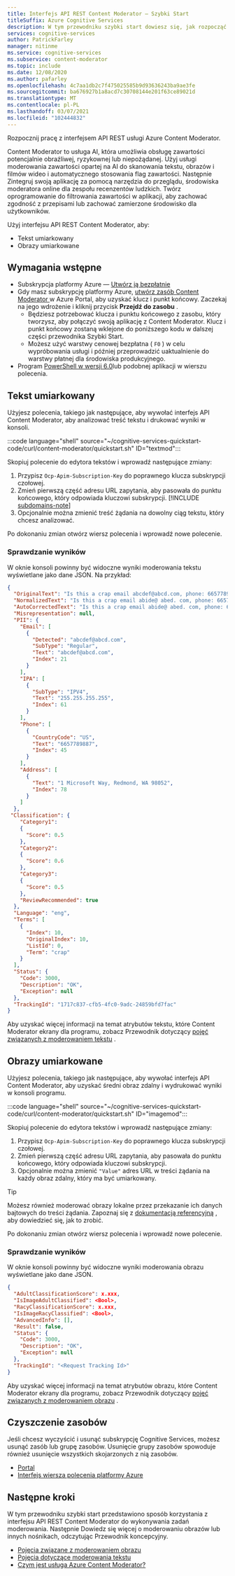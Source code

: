 ```yaml
---
title: Interfejs API REST Content Moderator — Szybki Start
titleSuffix: Azure Cognitive Services
description: W tym przewodniku szybki start dowiesz się, jak rozpocząć pracę z interfejsem API REST usługi Azure Content Moderator. Twórz oprogramowanie do filtrowania zawartości w aplikacji, aby zachować zgodność z przepisami lub zachować zamierzone środowisko dla użytkowników.
services: cognitive-services
author: PatrickFarley
manager: nitinme
ms.service: cognitive-services
ms.subservice: content-moderator
ms.topic: include
ms.date: 12/08/2020
ms.author: pafarley
ms.openlocfilehash: 4c7aa1db2c7f475025585b9d93636243ba9ae3fe
ms.sourcegitcommit: ba676927b1a8acd7c30708144e201f63ce89021d
ms.translationtype: MT
ms.contentlocale: pl-PL
ms.lasthandoff: 03/07/2021
ms.locfileid: "102444832"
---
```

Rozpocznij pracę z interfejsem API REST usługi Azure Content Moderator. 

Content Moderator to usługa AI, która umożliwia obsługę zawartości potencjalnie obraźliwej, ryzykownej lub niepożądanej. Użyj usługi moderowania zawartości opartej na AI do skanowania tekstu, obrazów i filmów wideo i automatycznego stosowania flag zawartości. Następnie Zintegruj swoją aplikację za pomocą narzędzia do przeglądu, środowiska moderatora online dla zespołu recenzentów ludzkich. Twórz oprogramowanie do filtrowania zawartości w aplikacji, aby zachować zgodność z przepisami lub zachować zamierzone środowisko dla użytkowników.

Użyj interfejsu API REST Content Moderator, aby:

* Tekst umiarkowany
* Obrazy umiarkowane

## <a name="prerequisites"></a>Wymagania wstępne

* Subskrypcja platformy Azure — [Utwórz ją bezpłatnie](https://azure.microsoft.com/free/cognitive-services/)
* Gdy masz subskrypcję platformy Azure, <a href="https://ms.portal.azure.com/#create/Microsoft.CognitiveServicesContentModerator"  title=" Utwórz zasób Content moderator "  target="_blank"> utwórz zasób Content Moderator </a> w Azure Portal, aby uzyskać klucz i punkt końcowy. Zaczekaj na jego wdrożenie i kliknij przycisk **Przejdź do zasobu** .
    * Będziesz potrzebować klucza i punktu końcowego z zasobu, który tworzysz, aby połączyć swoją aplikację z Content Moderator. Klucz i punkt końcowy zostaną wklejone do poniższego kodu w dalszej części przewodnika Szybki Start.
    * Możesz użyć warstwy cenowej bezpłatna ( `F0` ) w celu wypróbowania usługi i później przeprowadzić uaktualnienie do warstwy płatnej dla środowiska produkcyjnego.
* Program [PowerShell w wersji 6.0](https://docs.microsoft.com/powershell/scripting/install/installing-powershell-core-on-windows?view=powershell-7.1)lub podobnej aplikacji w wierszu polecenia.


## <a name="moderate-text"></a>Tekst umiarkowany

Użyjesz polecenia, takiego jak następujące, aby wywołać interfejs API Content Moderator, aby analizować treść tekstu i drukować wyniki w konsoli.

:::code language="shell" source="~/cognitive-services-quickstart-code/curl/content-moderator/quickstart.sh" ID="textmod":::

Skopiuj polecenie do edytora tekstów i wprowadź następujące zmiany:

1. Przypisz `Ocp-Apim-Subscription-Key` do poprawnego klucza subskrypcji czołowej.
1. Zmień pierwszą część adresu URL zapytania, aby pasowała do punktu końcowego, który odpowiada kluczowi subskrypcji.
   [!INCLUDE [subdomains-note](../../../../../includes/cognitive-services-custom-subdomains-note.md)]
1. Opcjonalnie można zmienić treść żądania na dowolny ciąg tekstu, który chcesz analizować.

Po dokonaniu zmian otwórz wiersz polecenia i wprowadź nowe polecenie. 

### <a name="examine-the-results"></a>Sprawdzanie wyników

W oknie konsoli powinny być widoczne wyniki moderowania tekstu wyświetlane jako dane JSON. Na przykład:

```json
{
  "OriginalText": "Is this a crap email abcdef@abcd.com, phone: 6657789887, IP: 255.255.255.255,\n1 Microsoft Way, Redmond, WA 98052\n",
  "NormalizedText": "Is this a crap email abide@ abed. com, phone: 6657789887, IP: 255. 255. 255. 255, \n1 Microsoft Way, Redmond, WA 98052",
  "AutoCorrectedText": "Is this a crap email abide@ abed. com, phone: 6657789887, IP: 255. 255. 255. 255, \n1 Microsoft Way, Redmond, WA 98052",
  "Misrepresentation": null,
  "PII": {
    "Email": [
      {
        "Detected": "abcdef@abcd.com",
        "SubType": "Regular",
        "Text": "abcdef@abcd.com",
        "Index": 21
      }
    ],
    "IPA": [
      {
        "SubType": "IPV4",
        "Text": "255.255.255.255",
        "Index": 61
      }
    ],
    "Phone": [
      {
        "CountryCode": "US",
        "Text": "6657789887",
        "Index": 45
      }
    ],
    "Address": [
      {
        "Text": "1 Microsoft Way, Redmond, WA 98052",
        "Index": 78
      }
    ]
  },
 "Classification": {
    "Category1": 
    {
      "Score": 0.5
    },
    "Category2": 
    {
      "Score": 0.6
    },
    "Category3": 
    {
      "Score": 0.5
    },
    "ReviewRecommended": true
  },
  "Language": "eng",
  "Terms": [
    {
      "Index": 10,
      "OriginalIndex": 10,
      "ListId": 0,
      "Term": "crap"
    }
  ],
  "Status": {
    "Code": 3000,
    "Description": "OK",
    "Exception": null
  },
  "TrackingId": "1717c837-cfb5-4fc0-9adc-24859bfd7fac"
}
```

Aby uzyskać więcej informacji na temat atrybutów tekstu, które Content Moderator ekrany dla programu, zobacz Przewodnik dotyczący [pojęć związanych z moderowaniem tekstu](../../text-moderation-api.md) .

## <a name="moderate-images"></a>Obrazy umiarkowane

Użyjesz polecenia, takiego jak następujące, aby wywołać interfejs API Content Moderator, aby uzyskać średni obraz zdalny i wydrukować wyniki w konsoli programu.

:::code language="shell" source="~/cognitive-services-quickstart-code/curl/content-moderator/quickstart.sh" ID="imagemod":::

Skopiuj polecenie do edytora tekstów i wprowadź następujące zmiany:

1. Przypisz `Ocp-Apim-Subscription-Key` do poprawnego klucza subskrypcji czołowej.
1. Zmień pierwszą część adresu URL zapytania, aby pasowała do punktu końcowego, który odpowiada kluczowi subskrypcji.
1. Opcjonalnie można zmienić `"Value"` adres URL w treści żądania na każdy obraz zdalny, który ma być umiarkowany.

> [!TIP]
> Możesz również moderować obrazy lokalne przez przekazanie ich danych bajtowych do treści żądania. Zapoznaj się z [dokumentacją referencyjną](https://westus.dev.cognitive.microsoft.com/docs/services/57cf753a3f9b070c105bd2c1/operations/57cf753a3f9b070868a1f66c) , aby dowiedzieć się, jak to zrobić.

Po dokonaniu zmian otwórz wiersz polecenia i wprowadź nowe polecenie. 

### <a name="examine-the-results"></a>Sprawdzanie wyników

W oknie konsoli powinny być widoczne wyniki moderowania obrazu wyświetlane jako dane JSON. 

```json
{
  "AdultClassificationScore": x.xxx,
  "IsImageAdultClassified": <Bool>,
  "RacyClassificationScore": x.xxx,
  "IsImageRacyClassified": <Bool>,
  "AdvancedInfo": [],
  "Result": false,
  "Status": {
    "Code": 3000,
    "Description": "OK",
    "Exception": null
  },
  "TrackingId": "<Request Tracking Id>"
}
```

Aby uzyskać więcej informacji na temat atrybutów obrazu, które Content Moderator ekrany dla programu, zobacz Przewodnik dotyczący [pojęć związanych z moderowaniem obrazu](../../image-moderation-api.md) .

## <a name="clean-up-resources"></a>Czyszczenie zasobów

Jeśli chcesz wyczyścić i usunąć subskrypcję Cognitive Services, możesz usunąć zasób lub grupę zasobów. Usunięcie grupy zasobów spowoduje również usunięcie wszystkich skojarzonych z nią zasobów.

* [Portal](../../../cognitive-services-apis-create-account.md#clean-up-resources)
* [Interfejs wiersza polecenia platformy Azure](../../../cognitive-services-apis-create-account-cli.md#clean-up-resources)

## <a name="next-steps"></a>Następne kroki

W tym przewodniku szybki start przedstawiono sposób korzystania z interfejsu API REST Content Moderator do wykonywania zadań moderowania. Następnie Dowiedz się więcej o moderowaniu obrazów lub innych nośnikach, odczytując Przewodnik koncepcyjny.

* [Pojęcia związane z moderowaniem obrazu](../../image-moderation-api.md)
* [Pojęcia dotyczące moderowania tekstu](../../text-moderation-api.md)
* [Czym jest usługa Azure Content Moderator?](../../overview.md)